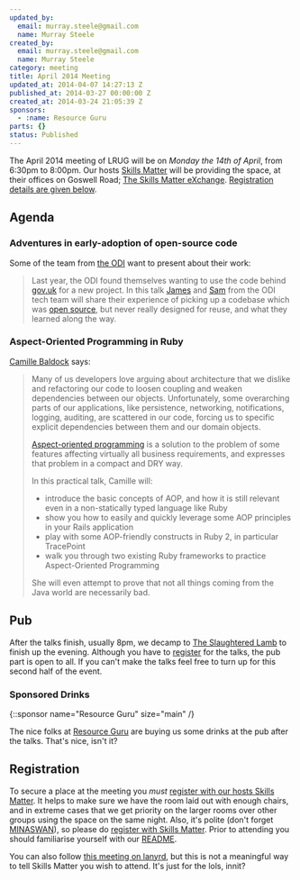 ```yaml
---
updated_by:
  email: murray.steele@gmail.com
  name: Murray Steele
created_by:
  email: murray.steele@gmail.com
  name: Murray Steele
category: meeting
title: April 2014 Meeting
updated_at: 2014-04-07 14:27:13 Z
published_at: 2014-03-27 00:00:00 Z
created_at: 2014-03-24 21:05:39 Z
sponsors:
  - :name: Resource Guru
parts: {}
status: Published
---
```


The April 2014 meeting of LRUG will be on *Monday the 14th of April*, from 6:30pm to 8:00pm.  Our hosts [Skills Matter](http://skillsmatter.com/) will be providing the space, at their offices on Goswell Road; [The Skills Matter eXchange](https://skillsmatter.com/locations/96-skills-matter-exchange).  <a href="#apr14registration">Registration details are given below</a>.

Agenda
------

### Adventures in early-adoption of open-source code

Some of the team from [the ODI](http://theodi.org/) want to present about their work:

> Last year, the ODI found themselves wanting to use the
> code behind [gov.uk](http://www.gov.uk) for a new project.
> In this talk [James](https://theodi.org/team/james-smith)
> and [Sam](https://theodi.org/team/sam-pikesley) from the ODI
> tech team will share their experience of picking up a codebase
> which was [open source](https://github.com/alphagov), but never
> really designed for reuse, and what they learned along the way.

### Aspect-Oriented Programming in Ruby

[Camille Baldock](http://camillebaldock.co.uk/) says:

> Many of us developers love arguing about architecture that
> we dislike and refactoring our code to loosen coupling and
> weaken dependencies between our objects. Unfortunately,
> some overarching parts of our applications, like persistence,
> networking, notifications, logging, auditing, are scattered
> in our code, forcing us to specific explicit dependencies
> between them and our domain objects.
>
> [Aspect-oriented programming](http://en.wikipedia.org/wiki/Aspect-oriented_programming)
> is a solution to the problem of some features affecting
> virtually all business requirements, and expresses that problem
> in a compact and DRY way.
>
> In this practical talk, Camille will:
>
> * introduce the basic concepts of AOP, and how it is still relevant even in a non-statically typed language like Ruby
> * show you how to easily and quickly leverage some AOP principles in your Rails application
> * play with some AOP-friendly constructs in Ruby 2, in particular TracePoint
> * walk you through two existing Ruby frameworks to practice Aspect-Oriented Programming
>
> She will even attempt to prove that not all things coming from the Java world are necessarily bad.

Pub
---

After the talks finish, usually 8pm, we decamp to [The Slaughtered Lamb](http://www.theslaughteredlambpub.com/) to finish up the evening.  Although you have to [register](#apr14registration) for the talks, the pub part is open to all.  If you can't make the talks feel free to turn up for this second half of the event.

### Sponsored Drinks

{::sponsor name="Resource Guru" size="main" /}

The nice folks at [Resource Guru](http://resourceguruapp.com/) are buying us some drinks at the pub after the talks.  That's nice, isn't it?


Registration <a name="apr14registration">&nbsp;</a>
---------------------------------------------------

To secure a place at the meeting you *must* [register with our hosts Skills Matter](https://skillsmatter.com/meetups/6307-adventures-in-early-adoption-of-open-source-code).  It helps to make sure we have the room laid out with enough chairs, and in extreme cases that we get priority on the larger rooms over other groups using the space on the same night.  Also, it's polite (don't forget [MINASWAN](http://oreilly.com/ruby/excerpts/ruby-learning-rails/ruby-glossary.html#I_indexterm_d1e32036)), so please do [register with Skills Matter](https://skillsmatter.com/meetups/6307-adventures-in-early-adoption-of-open-source-code).  Prior to attending you should familiarise yourself with our [README](http://readme.lrug.org/).

You can also follow [this meeting on lanyrd](http://lanyrd.com/2014/lrug-april/), but this is not a meaningful way to tell Skills Matter you wish to attend.  It's just for the lols, innit?
